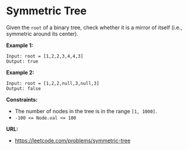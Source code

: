 # Symmetric Tree

Given the `root` of a binary tree, check whether it is a mirror of itself (i.e., symmetric around its center).


**Example 1:**

```
Input: root = [1,2,2,3,4,4,3]
Output: true
```

**Example 2:**

```
Input: root = [1,2,2,null,3,null,3]
Output: false
```


**Constraints:**

* The number of nodes in the tree is in the range `[1, 1000]`.
* `-100 <= Node.val <= 100`

**URL:**
* https://leetcode.com/problems/symmetric-tree
